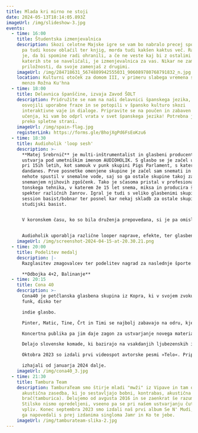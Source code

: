 ```yaml
---
title: Mlada kri mirno ne stoji
date: 2024-05-13T18:14:05.893Z
imageUrl: /img/slideshow-3.jpg
events:
  - time: 16:00
    title: Študentska izmenjevalnica
    description: Skozi celotne Majske igre se vam bo nabralo precej spominov, hkrati
      pa tudi kosov oblačil ter knjig, morda tudi kakšen kaktus več. Razumljivo
      je, da bi spomine radi ohranili, a če ne veste kaj bi z ostalimi rečmi
      katerih ste se naveličali, je izmenjevalnica za vas. Nikar ne zamudi
      priložnosti, da svoje zamenjaš z drugimi.
    imageUrl: /img/284718631_5674889942555031_906089780768791832_n.jpg
    location: Kulturni otoček za domom III, v primeru slabega vremena se prestavi v
      menzo Rožna Ku'hna
  - time: 18:00
    title: Delavnica španščine, izvaja Zavod ŠOLT
    description: Pridružite se nam na naši delavnici španskega jezika, kjer boste
      osvojili uporabne fraze in se potopili v špansko kulturo skozi
      interaktivne vaje in dialoge. Pripravite se na poučen in zabaven način
      učenja, ki vam bo odprl vrata v svet španskega jezika! Potrebna je prijava
      preko spletne strani.
    imageUrl: /img/spain-flag.jpg
    registerLink: https://forms.gle/BhojXgPd6FsEoKzu6
  - time: 18:30
    title: Audioholik 'loop sesh'
    description: >-
      **Matej Srebrnič** je multi-inštrumentalist in glasbeni producent, ki
      ustvarja pod umetniškim imenom AUDIOHOLIK. S glasbo se je začel ukvarjati
      pri 15ih letih, kot samouk v punk skupini Pigs Parlament, s katero igra še
      dandanes. Prve posnetke omenjene skupine je začel sam snemati in se tako
      nehote spustil v snemalne vode, saj so ga ostale skupine takoj zaposlile s
      snemanjem njihovih zgoščenk. Tako je sčasoma pristal v profesionalno delo
      tonskega tehnika, v katerem že 15 let snema, miksa in producira širok
      spekter različnih žanrov. Igral je tudi s veliko glasbenimi skupinami kot
      session basist/bobnar ter posnel kar nekaj skladb za ostale skupine kot
      studijski basist.


      V koronskem času, ko so bila druženja prepovedana, si je pa omislil novega samostojnega projekta, ki združuje znanje produciranja glasbe ter igranja in improviziranja različnih instrumentov. Tako je nastal samostojni projekt pod imenom Audioholik. 


      Audioholik uporablja različne looper naprave, efekte, ter glasbene inštrumente sestavljene v neke vrste “vesoljsko ladjo”, na katero na zanimiv in improviziran način v živo sestavi celotno pesem v reggae/rap/dub stilu.
    imageUrl: /img/screenshot-2024-04-15-at-20.30.21.png
  - time: 20:00
    title: Podelitev medalj
    description: |-
      Razglasitev zmagovalcev ter podelitev nagrad za naslednje športe: 

      **Odbojka 4+2, Balinanje**
  - time: 20:15
    title: Cona 40
    description: >-
      Cona40 je petčlanska glasbena skupina iz Kopra, ki v svojem zvoku združuje
      funk, disko ter

      indie glasbo.

      Pinter, Matic, Tine, Črt in Timi se najbolj zabavajo na odru, kjer dostavijo paket groove-a in energije.

      Koncertna publika pa jim daje zagon za ustvarjanje novega materiala.

      Delajo slovenske komade, ki bazirajo na vsakdanjih ljubezenskih in življenskih zgodbah.

      Oktobra 2023 so izdali prvi videospot avtorske pesmi »Telo«. Pripravljajo pa tudi nove single, ki bodo

      izhajali od januarja 2024 dalje.
    imageUrl: /img/cona40_3.jpg
  - time: 21:30
    title: Tambura Team
    description: TamburaTeam smo štirje mladi "mwži" iz Vipave in tam okrog. Smo
      akustična zasedba, ki jo sestavljajo bobni, kontrabas, akustična kitara in
      brač(tamburica). Delujemo od avgusta 2016 in se zaenkrat še razumemo.
      Stilsko nismo opredeljeni, vseeno pa se pri našem ustvarjanju čuti etno
      vpliv. Konec septembra 2023 smo izdali naš prvi album Se N' Mudi, ki smo
      ga napovedali s prej izdanima singloma Jamr in Ko te jebe.
    imageUrl: /img/tamburateam-slika-2.jpg
---
```

